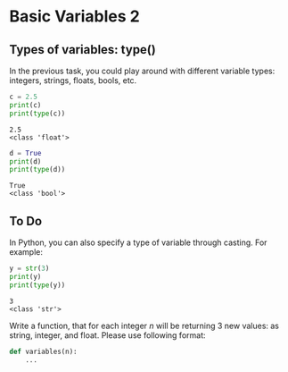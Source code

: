 # Basic Variables 2
## Types of variables: type()

In the previous task, you could play around with different variable types: integers, strings, floats, bools, etc. 

```python
c = 2.5
print(c)
print(type(c))
```
```
2.5
<class 'float'>
```

```python
d = True
print(d)
print(type(d))
```
```
True
<class 'bool'>
```


## To Do
In Python, you can also specify a type of variable through casting. For example:

```python
y = str(3)
print(y)
print(type(y))
```
```
3
<class 'str'>
```
Write a function, that for each integer *n* will be returning 3 new values: as string, integer, and float.
Please use following format:
```python
def variables(n):
    ...
```